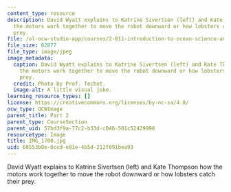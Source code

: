 ```yaml
---
content_type: resource
description: David Wyatt explains to Katrine Sivertsen (left) and Kate Thompson how
  the motors work together to move the robot downward or how lobsters catch their
  prey.
file: /ol-ocw-studio-app/courses/2-011-introduction-to-ocean-science-and-engineering-spring-2006/60553b0e0ccde81e4b5d212f091bea93_IMG_1700.jpg
file_size: 82877
file_type: image/jpeg
image_metadata:
  caption: David Wyatt explains to Katrine Sivertsen (left) and Kate Thompson how
    the motors work together to move the robot downward or how lobsters catch their
    prey.
  credit: Photo by Prof. Techet.
  image-alt: A little visual joke.
learning_resource_types: []
license: https://creativecommons.org/licenses/by-nc-sa/4.0/
ocw_type: OCWImage
parent_title: Part 2
parent_type: CourseSection
parent_uid: 57bd3f9a-77c2-b33d-c046-501c52429998
resourcetype: Image
title: IMG_1700.jpg
uid: 60553b0e-0ccd-e81e-4b5d-212f091bea93
---
```

David Wyatt explains to Katrine Sivertsen (left) and Kate Thompson how the motors work together to move the robot downward or how lobsters catch their prey.